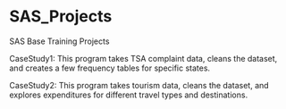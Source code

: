 # SAS_Projects
SAS Base Training Projects

CaseStudy1: This program takes TSA complaint data, cleans the dataset, and creates a few frequency tables for specific states. 

CaseStudy2: This program takes tourism data, cleans the dataset, and explores expenditures for different travel types and destinations. 
